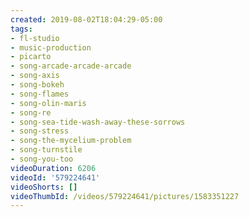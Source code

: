 ```yaml
---
created: 2019-08-02T18:04:29-05:00
tags:
- fl-studio
- music-production
- picarto
- song-arcade-arcade-arcade
- song-axis
- song-bokeh
- song-flames
- song-olin-maris
- song-re
- song-sea-tide-wash-away-these-sorrows
- song-stress
- song-the-mycelium-problem
- song-turnstile
- song-you-too
videoDuration: 6206
videoId: '579224641'
videoShorts: []
videoThumbId: /videos/579224641/pictures/1583351227
---
```


